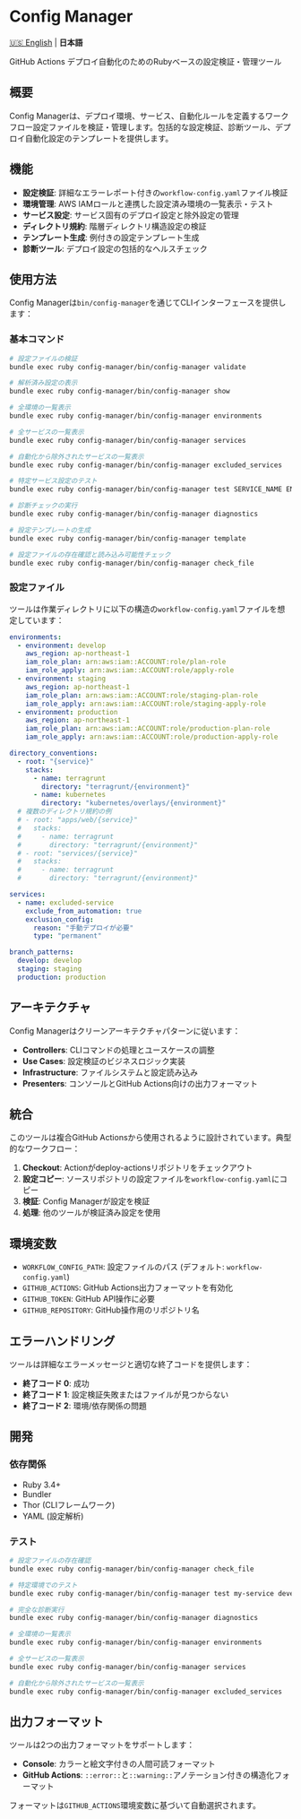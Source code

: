 # Config Manager

[🇺🇸 English](README.md) | **日本語**

GitHub Actions デプロイ自動化のためのRubyベースの設定検証・管理ツール

## 概要

Config Managerは、デプロイ環境、サービス、自動化ルールを定義するワークフロー設定ファイルを検証・管理します。包括的な設定検証、診断ツール、デプロイ自動化設定のテンプレートを提供します。

## 機能

- **設定検証**: 詳細なエラーレポート付きの`workflow-config.yaml`ファイル検証
- **環境管理**: AWS IAMロールと連携した設定済み環境の一覧表示・テスト
- **サービス設定**: サービス固有のデプロイ設定と除外設定の管理
- **ディレクトリ規約**: 階層ディレクトリ構造設定の検証
- **テンプレート生成**: 例付きの設定テンプレート生成
- **診断ツール**: デプロイ設定の包括的なヘルスチェック

## 使用方法

Config Managerは`bin/config-manager`を通じてCLIインターフェースを提供します：

### 基本コマンド

```bash
# 設定ファイルの検証
bundle exec ruby config-manager/bin/config-manager validate

# 解析済み設定の表示
bundle exec ruby config-manager/bin/config-manager show

# 全環境の一覧表示
bundle exec ruby config-manager/bin/config-manager environments

# 全サービスの一覧表示
bundle exec ruby config-manager/bin/config-manager services

# 自動化から除外されたサービスの一覧表示
bundle exec ruby config-manager/bin/config-manager excluded_services

# 特定サービス設定のテスト
bundle exec ruby config-manager/bin/config-manager test SERVICE_NAME ENVIRONMENT

# 診断チェックの実行
bundle exec ruby config-manager/bin/config-manager diagnostics

# 設定テンプレートの生成
bundle exec ruby config-manager/bin/config-manager template

# 設定ファイルの存在確認と読み込み可能性チェック
bundle exec ruby config-manager/bin/config-manager check_file
```

### 設定ファイル

ツールは作業ディレクトリに以下の構造の`workflow-config.yaml`ファイルを想定しています：

```yaml
environments:
  - environment: develop
    aws_region: ap-northeast-1
    iam_role_plan: arn:aws:iam::ACCOUNT:role/plan-role
    iam_role_apply: arn:aws:iam::ACCOUNT:role/apply-role
  - environment: staging
    aws_region: ap-northeast-1
    iam_role_plan: arn:aws:iam::ACCOUNT:role/staging-plan-role
    iam_role_apply: arn:aws:iam::ACCOUNT:role/staging-apply-role
  - environment: production
    aws_region: ap-northeast-1
    iam_role_plan: arn:aws:iam::ACCOUNT:role/production-plan-role
    iam_role_apply: arn:aws:iam::ACCOUNT:role/production-apply-role

directory_conventions:
  - root: "{service}"
    stacks:
      - name: terragrunt
        directory: "terragrunt/{environment}"
      - name: kubernetes
        directory: "kubernetes/overlays/{environment}"
  # 複数のディレクトリ規約の例
  # - root: "apps/web/{service}"
  #   stacks:
  #     - name: terragrunt
  #       directory: "terragrunt/{environment}"
  # - root: "services/{service}"
  #   stacks:
  #     - name: terragrunt
  #       directory: "terragrunt/{environment}"

services:
  - name: excluded-service
    exclude_from_automation: true
    exclusion_config:
      reason: "手動デプロイが必要"
      type: "permanent"

branch_patterns:
  develop: develop
  staging: staging
  production: production
```

## アーキテクチャ

Config Managerはクリーンアーキテクチャパターンに従います：

- **Controllers**: CLIコマンドの処理とユースケースの調整
- **Use Cases**: 設定検証のビジネスロジック実装
- **Infrastructure**: ファイルシステムと設定読み込み
- **Presenters**: コンソールとGitHub Actions向けの出力フォーマット

## 統合

このツールは複合GitHub Actionsから使用されるように設計されています。典型的なワークフロー：

1. **Checkout**: Actionがdeploy-actionsリポジトリをチェックアウト
2. **設定コピー**: ソースリポジトリの設定ファイルを`workflow-config.yaml`にコピー
3. **検証**: Config Managerが設定を検証
4. **処理**: 他のツールが検証済み設定を使用

## 環境変数

- `WORKFLOW_CONFIG_PATH`: 設定ファイルのパス (デフォルト: `workflow-config.yaml`)
- `GITHUB_ACTIONS`: GitHub Actions出力フォーマットを有効化
- `GITHUB_TOKEN`: GitHub API操作に必要
- `GITHUB_REPOSITORY`: GitHub操作用のリポジトリ名

## エラーハンドリング

ツールは詳細なエラーメッセージと適切な終了コードを提供します：

- **終了コード 0**: 成功
- **終了コード 1**: 設定検証失敗またはファイルが見つからない
- **終了コード 2**: 環境/依存関係の問題

## 開発

### 依存関係

- Ruby 3.4+
- Bundler
- Thor (CLIフレームワーク)
- YAML (設定解析)

### テスト

```bash
# 設定ファイルの存在確認
bundle exec ruby config-manager/bin/config-manager check_file

# 特定環境でのテスト
bundle exec ruby config-manager/bin/config-manager test my-service develop

# 完全な診断実行
bundle exec ruby config-manager/bin/config-manager diagnostics

# 全環境の一覧表示
bundle exec ruby config-manager/bin/config-manager environments

# 全サービスの一覧表示
bundle exec ruby config-manager/bin/config-manager services

# 自動化から除外されたサービスの一覧表示
bundle exec ruby config-manager/bin/config-manager excluded_services
```

## 出力フォーマット

ツールは2つの出力フォーマットをサポートします：

- **Console**: カラーと絵文字付きの人間可読フォーマット
- **GitHub Actions**: `::error::`と`::warning::`アノテーション付きの構造化フォーマット

フォーマットは`GITHUB_ACTIONS`環境変数に基づいて自動選択されます。
